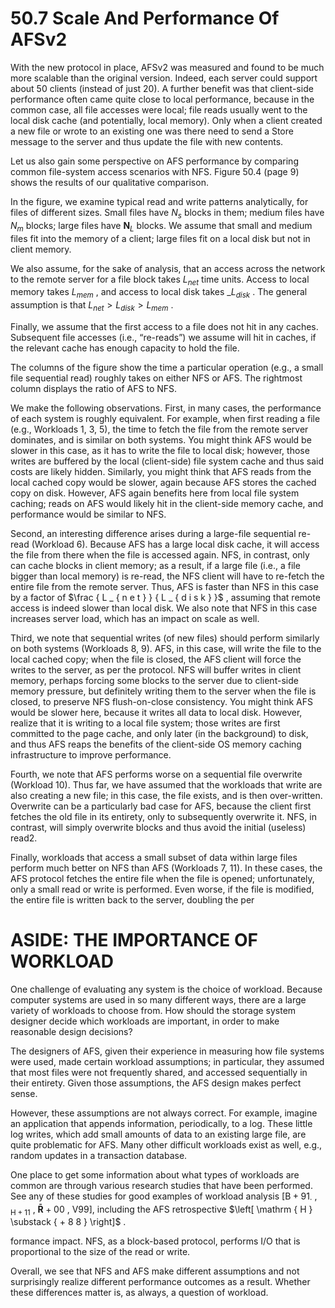# 50.7 Scale And Performance Of AFSv2  

With the new protocol in place, AFSv2 was measured and found to be much more scalable than the original version. Indeed, each server could support about 50 clients (instead of just 20). A further benefit was that client-side performance often came quite close to local performance, because in the common case, all file accesses were local; file reads usually went to the local disk cache (and potentially, local memory). Only when a client created a new file or wrote to an existing one was there need to send a Store message to the server and thus update the file with new contents.  

Let us also gain some perspective on AFS performance by comparing common file-system access scenarios with NFS. Figure 50.4 (page 9) shows the results of our qualitative comparison.  

In the figure, we examine typical read and write patterns analytically, for files of different sizes. Small files have $N _ { s }$ blocks in them; medium files have $N _ { m }$ blocks; large files have $\boldsymbol { N } _ { L }$ blocks. We assume that small and medium files fit into the memory of a client; large files fit on a local disk but not in client memory.  

We also assume, for the sake of analysis, that an access across the network to the remote server for a file block takes $L _ { n e t }$ time units. Access to local memory takes $L _ { m e m }$ , and access to local disk takes $\_ L _ { d i s k }$ . The general assumption is that $L _ { n e t } > L _ { d i s k } > L _ { m e m }$ .  

Finally, we assume that the first access to a file does not hit in any caches. Subsequent file accesses (i.e., “re-reads”) we assume will hit in caches, if the relevant cache has enough capacity to hold the file.  

The columns of the figure show the time a particular operation (e.g., a small file sequential read) roughly takes on either NFS or AFS. The rightmost column displays the ratio of AFS to NFS.  

We make the following observations. First, in many cases, the performance of each system is roughly equivalent. For example, when first reading a file (e.g., Workloads 1, 3, 5), the time to fetch the file from the remote server dominates, and is similar on both systems. You might think AFS would be slower in this case, as it has to write the file to local disk; however, those writes are buffered by the local (client-side) file system cache and thus said costs are likely hidden. Similarly, you might think that AFS reads from the local cached copy would be slower, again because AFS stores the cached copy on disk. However, AFS again benefits here from local file system caching; reads on AFS would likely hit in the client-side memory cache, and performance would be similar to NFS.  

Second, an interesting difference arises during a large-file sequential re-read (Workload 6). Because AFS has a large local disk cache, it will access the file from there when the file is accessed again. NFS, in contrast, only can cache blocks in client memory; as a result, if a large file (i.e., a file bigger than local memory) is re-read, the NFS client will have to re-fetch the entire file from the remote server. Thus, AFS is faster than NFS in this case by a factor of $\frac { L _ { n e t } } { L _ { d i s k } }$ , assuming that remote access is indeed slower than local disk. We also note that NFS in this case increases server load, which has an impact on scale as well.  

Third, we note that sequential writes (of new files) should perform similarly on both systems (Workloads 8, 9). AFS, in this case, will write the file to the local cached copy; when the file is closed, the AFS client will force the writes to the server, as per the protocol. NFS will buffer writes in client memory, perhaps forcing some blocks to the server due to client-side memory pressure, but definitely writing them to the server when the file is closed, to preserve NFS flush-on-close consistency. You might think AFS would be slower here, because it writes all data to local disk. However, realize that it is writing to a local file system; those writes are first committed to the page cache, and only later (in the background) to disk, and thus AFS reaps the benefits of the client-side OS memory caching infrastructure to improve performance.  

Fourth, we note that AFS performs worse on a sequential file overwrite (Workload 10). Thus far, we have assumed that the workloads that write are also creating a new file; in this case, the file exists, and is then over-written. Overwrite can be a particularly bad case for AFS, because the client first fetches the old file in its entirety, only to subsequently overwrite it. NFS, in contrast, will simply overwrite blocks and thus avoid the initial (useless) read2.  

Finally, workloads that access a small subset of data within large files perform much better on NFS than AFS (Workloads 7, 11). In these cases, the AFS protocol fetches the entire file when the file is opened; unfortunately, only a small read or write is performed. Even worse, if the file is modified, the entire file is written back to the server, doubling the per  

# ASIDE: THE IMPORTANCE OF WORKLOAD  

One challenge of evaluating any system is the choice of workload. Because computer systems are used in so many different ways, there are a large variety of workloads to choose from. How should the storage system designer decide which workloads are important, in order to make reasonable design decisions?  

The designers of AFS, given their experience in measuring how file systems were used, made certain workload assumptions; in particular, they assumed that most files were not frequently shared, and accessed sequentially in their entirety. Given those assumptions, the AFS design makes perfect sense.  

However, these assumptions are not always correct. For example, imagine an application that appends information, periodically, to a log. These little log writes, which add small amounts of data to an existing large file, are quite problematic for AFS. Many other difficult workloads exist as well, e.g., random updates in a transaction database.  

One place to get some information about what types of workloads are common are through various research studies that have been performed. See any of these studies for good examples of workload analysis $[ { \mathrm { B } } { + } 9 1 _ { \cdot }$ , $_ \mathrm { H + 1 1 }$ , $\mathbf { \bar { R } } { + } 0 0$ , V99], including the AFS retrospective $\left[ \mathrm { H } \substack { + 8 8 } \right]$ .  

formance impact. NFS, as a block-based protocol, performs I/O that is proportional to the size of the read or write.  

Overall, we see that NFS and AFS make different assumptions and not surprisingly realize different performance outcomes as a result. Whether these differences matter is, as always, a question of workload.  

